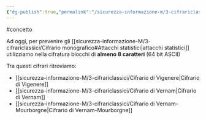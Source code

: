 ```yaml
---
{"dg-publish":true,"permalink":"/sicurezza-informazione-m/3-cifrariclassici/cifrari-poligrafici/"}
---
```


#concetto 

Ad oggi, per prevenire gli [[sicurezza-informazione-M/3-cifrariclassici/Cifrario monografico#Attacchi statistici\|attacchi statistici]] utilizziamo nella cifratura blocchi di **almeno 8 caratteri** (64 bit ASCII)

Tra questi cifrari ritroviamo:
- [[sicurezza-informazione-M/3-cifrariclassici/Cifrario di Vigenere\|Cifrario di Vigenere]]
- [[sicurezza-informazione-M/3-cifrariclassici/Cifrario di Vernam\|Cifrario di Vernam]]
- [[sicurezza-informazione-M/3-cifrariclassici/Cifrario di Vernam-Mourborgne\|Cifrario di Vernam-Mourborgne]]
